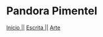 <!DOCTYPE html>
<html>
<head>
  <h1> Pandora Pimentel </h1>
  <p>
  <a href="#home" class="active"> Início ||</a> 
  <a href="#news"> Escrita ||</a>
  <a href="#contact"> Arte </a>
  </p>

</head>
<body>


</body>
</html>
